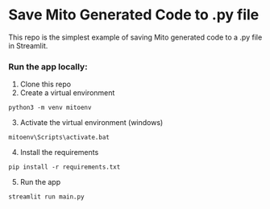 # Save Mito Generated Code to .py file

This repo is the simplest example of saving Mito generated code to a .py file in Streamlit.

### Run the app locally:
1. Clone this repo
2. Create a virtual environment 
```
python3 -m venv mitoenv
```
3. Activate the virtual environment (windows)
```
mitoenv\Scripts\activate.bat
```
4. Install the requirements
```
pip install -r requirements.txt
```
5. Run the app
```
streamlit run main.py
```

